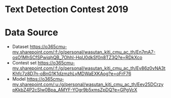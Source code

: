 # Text Detection Contest 2019

# Data Source
- Dataset     https://o365cmu-my.sharepoint.com/:f:/g/personal/wasutan_kiti_cmu_ac_th/En7mA7-osO1MhSCfSPwjqhQB_7Ohhl-HqU0dkSf0n8TZ3Q?e=RDkXco
- Contest set https://o365cmu-my.sharepoint.com/:f:/g/personal/wasutan_kiti_cmu_ac_th/Ev86z0vNA3tKhfc7z8D7n-oBnG1K1dzmzhLyMDWaEXKAog?e=oFrF76
- Model       https://o365cmu-my.sharepoint.com/:u:/g/personal/wasutan_kiti_cmu_ac_th/Eev25DCrzypKkbZ4P2cSlw0Bpa_AMYF-YOgr9b5xmsZpDQ?e=GPgVcX